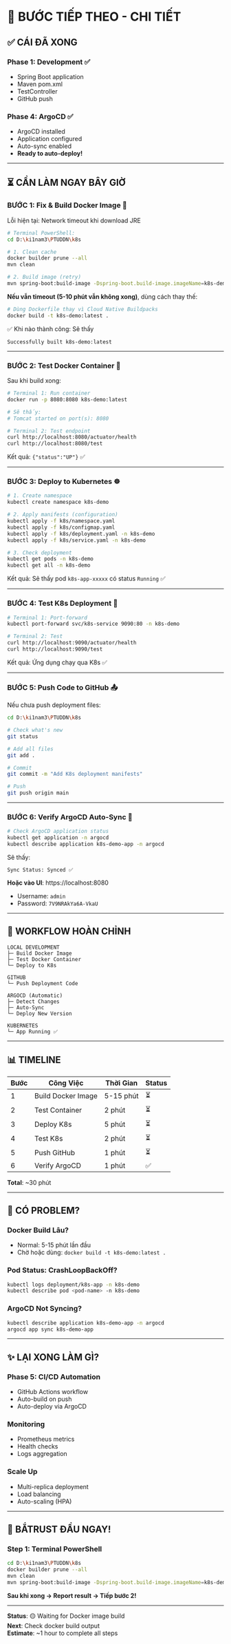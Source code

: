 # 🎯 BƯỚC TIẾP THEO - CHI TIẾT

## ✅ CÁI ĐÃ XONG

### Phase 1: Development ✅
- Spring Boot application
- Maven pom.xml
- TestController 
- GitHub push

### Phase 4: ArgoCD ✅
- ArgoCD installed
- Application configured  
- Auto-sync enabled
- **Ready to auto-deploy!**

---

## ⏳ CẦN LÀM NGAY BÂY GIỜ

### **BƯỚC 1: Fix & Build Docker Image** 🔨

Lỗi hiện tại: Network timeout khi download JRE

```bash
# Terminal PowerShell:
cd D:\ki1nam3\PTUDDN\k8s

# 1. Clean cache
docker builder prune --all
mvn clean

# 2. Build image (retry)
mvn spring-boot:build-image -Dspring-boot.build-image.imageName=k8s-demo:latest
```

**Nếu vẫn timeout (5-10 phút vẫn không xong)**, dùng cách thay thế:

```bash
# Dùng Dockerfile thay vì Cloud Native Buildpacks
docker build -t k8s-demo:latest .
```

✅ Khi nào thành công: Sẽ thấy
```
Successfully built k8s-demo:latest
```

---

### **BƯỚC 2: Test Docker Container** 🐳

Sau khi build xong:

```bash
# Terminal 1: Run container
docker run -p 8080:8080 k8s-demo:latest

# Sẽ thấy:
# Tomcat started on port(s): 8080
```

```bash
# Terminal 2: Test endpoint
curl http://localhost:8080/actuator/health
curl http://localhost:8080/test
```

Kết quả: `{"status":"UP"}` ✅

---

### **BƯỚC 3: Deploy to Kubernetes** ☸️

```bash
# 1. Create namespace
kubectl create namespace k8s-demo

# 2. Apply manifests (configuration)
kubectl apply -f k8s/namespace.yaml
kubectl apply -f k8s/configmap.yaml
kubectl apply -f k8s/deployment.yaml -n k8s-demo
kubectl apply -f k8s/service.yaml -n k8s-demo

# 3. Check deployment
kubectl get pods -n k8s-demo
kubectl get all -n k8s-demo
```

Kết quả: Sẽ thấy pod `k8s-app-xxxxx` có status `Running` ✅

---

### **BƯỚC 4: Test K8s Deployment** 🧪

```bash
# Terminal 1: Port-forward
kubectl port-forward svc/k8s-service 9090:80 -n k8s-demo

# Terminal 2: Test
curl http://localhost:9090/actuator/health
curl http://localhost:9090/test
```

Kết quả: Ứng dụng chạy qua K8s ✅

---

### **BƯỚC 5: Push Code to GitHub** 📤

Nếu chưa push deployment files:

```bash
cd D:\ki1nam3\PTUDDN\k8s

# Check what's new
git status

# Add all files
git add .

# Commit
git commit -m "Add K8s deployment manifests"

# Push
git push origin main
```

---

### **BƯỚC 6: Verify ArgoCD Auto-Sync** 🔄

```bash
# Check ArgoCD application status
kubectl get application -n argocd
kubectl describe application k8s-demo-app -n argocd
```

Sẽ thấy:
```
Sync Status: Synced ✅
```

**Hoặc vào UI**: https://localhost:8080
- Username: `admin`
- Password: `7V9NRAkYa6A-VkaU`

---

## 🎯 WORKFLOW HOÀN CHỈNH

```
LOCAL DEVELOPMENT
├─ Build Docker Image
├─ Test Docker Container  
└─ Deploy to K8s

GITHUB
└─ Push Deployment Code

ARGOCD (Automatic)
├─ Detect Changes
├─ Auto-Sync
└─ Deploy New Version

KUBERNETES
└─ App Running ✅
```

---

## 📊 TIMELINE

| Bước | Công Việc | Thời Gian | Status |
|------|----------|----------|--------|
| 1 | Build Docker Image | 5-15 phút | ⏳ |
| 2 | Test Container | 2 phút | ⏳ |
| 3 | Deploy K8s | 5 phút | ⏳ |
| 4 | Test K8s | 2 phút | ⏳ |
| 5 | Push GitHub | 1 phút | ⏳ |
| 6 | Verify ArgoCD | 1 phút | ✅ |

**Total**: ~30 phút

---

## 🔧 CÓ PROBLEM?

### Docker Build Lâu?
- Normal: 5-15 phút lần đầu
- Chờ hoặc dùng: `docker build -t k8s-demo:latest .`

### Pod Status: CrashLoopBackOff?
```bash
kubectl logs deployment/k8s-app -n k8s-demo
kubectl describe pod <pod-name> -n k8s-demo
```

### ArgoCD Not Syncing?
```bash
kubectl describe application k8s-demo-app -n argocd
argocd app sync k8s-demo-app
```

---

## ✨ LẠI XONG LÀM GÌ?

### Phase 5: CI/CD Automation
- GitHub Actions workflow
- Auto-build on push
- Auto-deploy via ArgoCD

### Monitoring
- Prometheus metrics
- Health checks
- Logs aggregation

### Scale Up
- Multi-replica deployment
- Load balancing
- Auto-scaling (HPA)

---

## 🚀 BẮTRUST ĐẦU NGAY!

### Step 1: Terminal PowerShell
```bash
cd D:\ki1nam3\PTUDDN\k8s
docker builder prune --all
mvn clean
mvn spring-boot:build-image -Dspring-boot.build-image.imageName=k8s-demo:latest
```

**Sau khi xong → Report result → Tiếp bước 2!**

---

**Status**: 🟡 Waiting for Docker image build  
**Next**: Check docker build output  
**Estimate**: ~1 hour to complete all steps

